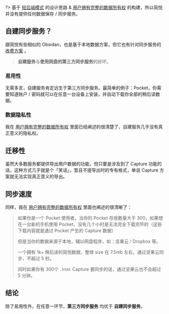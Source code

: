 ?> 基于 [轻后端模式](简悦的轻后端模式) 的设计思路 & [用户拥有完整的数据所有权](用户拥有完整的数据所有权) 的构建，所以简悦并没有提供任何数据保存 / 同步服务。

## 自建同步服务？

跟简悦有些相似的 Obsidan，也是基于本地数据方案，但它也有针对同步服务的 [收费方案](https://obsidian.md/pricing) 。

> **自建服务**与**使用网盘的第三方同步服务**的好坏。

### 易用性

无需多言，自建服务肯定远生于第三方同步服务。最简单的例子：Pocket，你需要知道账户 / 密码就可以在任意一台设备上安装，并自动下载你全部的稍后读数据。

### 数据隐私性

我在 [用户拥有完整的数据所有权](用户拥有完整的数据所有权) 里面已经阐述的很清楚了，自建服务几乎没有真正意义的隐私权。

## 迁移性

虽然大多数服务都提供导出用户数据的功能，但只要是涉及到了 Capture 功能的话，这种方式几乎就是个「笑话」，暂且不提导出时的专有格式，单说 Capture 方案就无法实现真正意义的导出。

## 同步速度

同样，我在 [用户拥有完整的数据所有权](用户拥有完整的数据所有权) 里面也阐述的很清晰了：

> 如果你是一个 Pocket 使用者，当你的 Pocket 存放数量大于 300，如果想在一台新的手机使用 Pocket，没有几个小时是无法完全下载完毕的（这些下载内容就是通过 Pocket 产生的 Capture 数据）
>
> 但是当你的数据来源于本地，辅以网盘程序，如：坚果云 / Dropbox 等。
>
> 一个拥有 1k+ 稍后读的简悦数据，整体 size 在 7.5mb 左右，通过坚果云同步，不超过 5 秒。
>
> 同时如果你有 300个 `.html` Capture 要同步的话，通过坚果云也不会超过 5 分钟。

## 结论

除了易用性外，在任意一环节，**第三方同步服务** 均优于 **自建同步服务**。